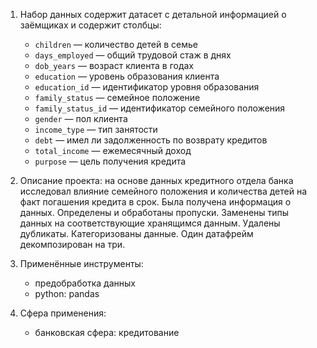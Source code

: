 1. Набор данных содержит датасет c детальной информацией о заёмщиках и содержит столбцы:
      - `children` — количество детей в семье
      - `days_employed` — общий трудовой стаж в днях
      - `dob_years` — возраст клиента в годах
      - `education` — уровень образования клиента
      - `education_id` — идентификатор уровня образования
      - `family_status` — семейное положение
      - `family_status_id` — идентификатор семейного положения
      - `gender` — пол клиента
      - `income_type` — тип занятости
      - `debt` — имел ли задолженность по возврату кредитов
      - `total_income` — ежемесячный доход
      - `purpose` — цель получения кредита

2. Описание проекта: на основе данных кредитного отдела банка исследовал влияние семейного положения и
количества детей на факт погашения кредита в срок. Была получена информация о
данных. Определены и обработаны пропуски. Заменены типы данных на соответствующие
хранящимся данным. Удалены дубликаты. Категоризованы данные. Один датафрейм декомпозирован на три.

3. Применённые инструменты:
    - предобработка данных
    - python: pandas
4. Сфера применения:
    - банковская сфера: кредитование
